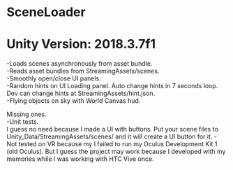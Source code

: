 # SceneLoader
# Unity Version: 2018.3.7f1

-Loads scenes asynchronously from asset bundle.<br>
-Reads asset bundles from StreamingAssets/scenes.<br>
-Smoothly open/close UI panels.<br>
-Random hints on UI Loading panel. Auto change hints in 7 seconds loop. Dev can change hints at StreamingAssets/hint.json.<br>
-Flying objects on sky with World Canvas hud.
<br>

Missing ones.<br>
-Unit tests.<br> I guess no need because I made a UI with buttons. Put your scene files to Unity_Data/StreamingAssets/scenes/ and it will create a UI button for it.
-Not tested on VR because my I failed to run my Oculus Development Kit 1 (old Oculus). But I guess the project may work because I developed with my memories while I was working with HTC Vive once.
